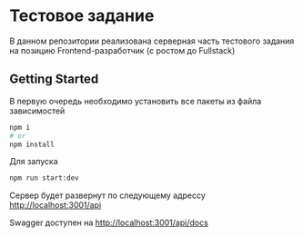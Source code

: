 # Тестовое задание

В данном репозитории реализована серверная часть тестового задания на позицию Frontend-разработчик (с ростом до Fullstack)

## Getting Started

В первую очередь необходимо установить все пакеты из файла зависимостей

```bash
npm i
# or
npm install
```

Для запуска

```bash
npm run start:dev
```

Сервер будет развернут по следующему адрессу [http://localhost:3001/api](http://localhost:3001/api)

Swagger доступен на [http://localhost:3001/api/docs](http://localhost:3001/api/docs)
